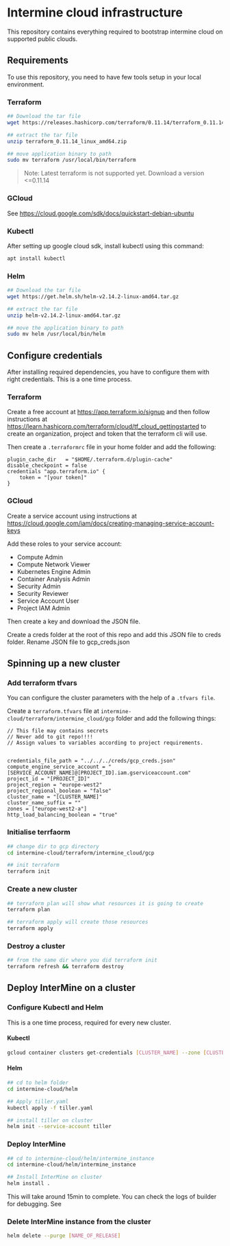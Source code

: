 # Intermine cloud infrastructure

This repository contains everything required to bootstrap intermine cloud on supported public clouds.

## Requirements

To use this repository, you need to have few tools setup in your local environment.

### Terraform
```bash
## Download the tar file
wget https://releases.hashicorp.com/terraform/0.11.14/terraform_0.11.14_linux_amd64.zip

## extract the tar file
unzip terraform_0.11.14_linux_amd64.zip

## move application binary to path
sudo mv terraform /usr/local/bin/terraform
```
> Note: Latest terraform is not supported yet. Download a version <=0.11.14

### GCloud

See https://cloud.google.com/sdk/docs/quickstart-debian-ubuntu


### Kubectl

After setting up google cloud sdk, install kubectl using this command:
```bash
apt install kubectl
```

### Helm

```bash
## Download the tar file
wget https://get.helm.sh/helm-v2.14.2-linux-amd64.tar.gz

## extract the tar file
unzip helm-v2.14.2-linux-amd64.tar.gz

## move the application binary to path
sudo mv helm /usr/local/bin/helm

```

## Configure credentials

After installing required dependencies, you have to configure them with right credentials. This is a one time process.

### Terraform

Create a free account at https://app.terraform.io/signup and then follow instructions at https://learn.hashicorp.com/terraform/cloud/tf_cloud_gettingstarted to create an organization, project and token that the terraform cli will use.

Then create a `.terraformrc` file in your home folder and add the following:
```
plugin_cache_dir   = "$HOME/.terraform.d/plugin-cache"
disable_checkpoint = false
credentials "app.terraform.io" {
    token = "[your token]"
}
```

### GCloud

Create a service account using instructions at https://cloud.google.com/iam/docs/creating-managing-service-account-keys

Add these roles to your service account:
 - Compute Admin
 - Compute Network Viewer
 - Kubernetes Engine Admin
 - Container Analysis Admin
 - Security Admin
 - Security Reviewer
 - Service Account User
 - Project IAM Admin

Then create a key and download the JSON file.

Create a creds folder at the root of this repo and add this JSON file to creds folder. Rename JSON file to gcp_creds.json

## Spinning up a new cluster

### Add terraform tfvars

You can configure the cluster parameters with the help of a `.tfvars file`.

Create a `terraform.tfvars` file at `intermine-cloud/terraform/intermine_cloud/gcp` folder and add the following things:
```
// This file may contains secrets
// Never add to git repo!!!!
// Assign values to variables according to project requirements.


credentials_file_path = "../../../creds/gcp_creds.json"
compute_engine_service_account = "[SERVICE_ACCOUNT_NAME]@[PROJECT_ID].iam.gserviceaccount.com"
project_id = "[PROJECT_ID]"
project_region = "europe-west2"
project_regional_boolean = "false"
cluster_name = "[CLUSTER_NAME]"
cluster_name_suffix = ""
zones = ["europe-west2-a"]
http_load_balancing_boolean = "true"

``` 
### Initialise terrfaorm

```bash
## change dir to gcp directory
cd intermine-cloud/terraform/intermine_cloud/gcp

## init terraform
terraform init
```

### Create a new cluster

```bash
## terraform plan will show what resources it is going to create
terraform plan

## terraform apply will create those resources
terraform apply
```

### Destroy a cluster

```bash
## from the same dir where you did terraform init
terraform refresh && terraform destroy
```

## Deploy InterMine on a cluster

### Configure Kubectl and Helm

This is a one time process, required for every new cluster.

#### Kubectl

```bash
gcloud container clusters get-credentials [CLUSTER_NAME] --zone [CLUSTER_ZONE] --project [PROJECT_ID]
```

#### Helm

```bash
## cd to helm folder
cd intermine-cloud/helm

## Apply tiller.yaml
kubectl apply -f tiller.yaml

## install tiller on cluster
helm init --service-account tiller
```
### Deploy InterMine

```bash
## cd to intermine-cloud/helm/intermine_instance
cd intermine-cloud/helm/intermine_instance

## Install InterMine on cluster
helm install .
```
This will take around 15min to complete. You can check the logs of builder for debugging. See 

### Delete InterMine instance from the cluster
```bash
helm delete --purge [NAME_OF_RELEASE]
```